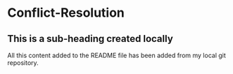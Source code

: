 # Conflict-Resolution


## This is a sub-heading created locally

All this content added to the README file has been added from my local git repository.